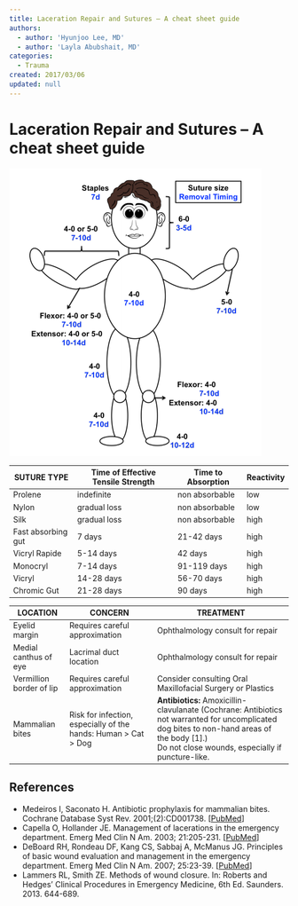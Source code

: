 ```yaml
---
title: Laceration Repair and Sutures – A cheat sheet guide
authors:
  - author: 'Hyunjoo Lee, MD'
  - author: 'Layla Abubshait, MD'
categories:
  - Trauma
created: 2017/03/06
updated: null
---
```


# Laceration Repair and Sutures – A cheat sheet guide

![](media/laceration-repair-suture-material_image-1.png)

| **SUTURE TYPE**     | **Time of Effective Tensile Strength**  |  **Time to Absorption** | **Reactivity**  |
|---------------------|-----------------------------------------|-------------------------|-----------------|
| Prolene             | indefinite                              | non absorbable          | low             |
| Nylon               | gradual loss                            | non absorbable          | low             |
| Silk                | gradual loss                            | non absorbable          | high            |
| Fast absorbing gut  | 7 days                                  | 21-42 days              | high            |
| Vicryl Rapide       | 5-14 days                               | 42 days                 | high            |
| Monocryl            | 7-14 days                               | 91-119 days             | high            |
| Vicryl              | 14-28 days                              | 56-70 days              | high            |
| Chromic Gut         | 21-28 days                              | 90 days                 | high            |

| **LOCATION**              | **CONCERN**                                                         | **TREATMENT**                                                                                                                                                                                       |
|---------------------------|---------------------------------------------------------------------|-----------------------------------------------------------------------------------------------------------------------------------------------------------------------------------------------------|
| Eyelid margin             |    Requires careful approximation                                   | Ophthalmology consult for repair                                                                                                                                                                    |
| Medial canthus of eye     |    Lacrimal duct location                                           | Ophthalmology consult for repair                                                                                                                                                                    |
| Vermillion border of lip  |    Requires careful approximation                                   | Consider consulting Oral Maxillofacial Surgery or Plastics                                                                                                                                          |
| Mammalian bites           |    Risk for infection, especially of the hands: Human > Cat > Dog   | **Antibiotics:** Amoxicillin-clavulanate (Cochrane: Antibiotics not warranted for uncomplicated dog bites to non-hand areas of the body [1].) <br>Do not close wounds, especially if puncture-like. |

## References
- Medeiros I, Saconato H. Antibiotic prophylaxis for mammalian bites. Cochrane Database Syst Rev.
2001;(2):CD001738. [[PubMed](https://www.ncbi.nlm.nih.gov/pubmed/?term=11406003)]
- Capella O, Hollander JE. Management of lacerations in the emergency department. Emerg Med
Clin N Am. 2003; 21:205-231. [[PubMed](https://www.ncbi.nlm.nih.gov/pubmed/?term=12630738)]
- DeBoard RH, Rondeau DF, Kang CS, Sabbaj A, McManus JG. Principles of basic wound evaluation
and management in the emergency department. Emerg Med Clin N Am. 2007; 25:23-39. [[PubMed](https://www.ncbi.nlm.nih.gov/pubmed/?term=17400071)]
- Lammers RL, Smith ZE. Methods of wound closure. In: Roberts and Hedges’ Clinical Procedures in
Emergency Medicine, 6th Ed. Saunders. 2013. 644-689.
